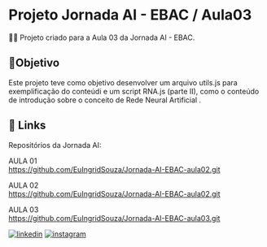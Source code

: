 # Projeto Jornada AI - EBAC / Aula03


👩‍💻 Projeto criado para a Aula 03 da Jornada AI - EBAC.


## 🎯Objetivo
Este projeto teve como objetivo desenvolver um arquivo utils.js para exemplificação do conteúdi e um script RNA.js (parte II), como o conteúdo de introdução sobre o conceito de Rede Neural Artificial .



## 🔗 Links
Repositórios da Jornada AI: 

AULA 01
<br>
https://github.com/EuIngridSouza/Jornada-AI-EBAC-aula02.git

AULA 02
<br>
https://github.com/EuIngridSouza/Jornada-AI-EBAC-aula02.git

AULA 03
<br>
https://github.com/EuIngridSouza/Jornada-AI-EBAC-aula03.git

[![linkedin](https://img.shields.io/badge/linkedin-0A66C2?style=for-the-badge&logo=linkedin&logoColor=white)](https://www.linkedin.com/in/ingrid-coelho-de-abreu-de-souza?utm_source=share&utm_campaign=share_via&utm_content=profile&utm_medium=android_app)
[![instagram](https://img.shields.io/badge/instagram-833ab4?style=for-the-badge&logo=instagram&logoColor=white)](https://instagram.com/ingridcoelhoab.s?utm_source=qr&igshid=ZDExYjZkNGI0OA==)

